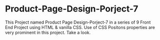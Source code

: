 # Product-Page-Design-Porject-7
This Project named Product Page Design-Porject-7 in a series of 9 Front End  Project using HTML &amp; vanilla CSS. Use of CSS Positons properties are very prominent in this project. Take a look.
